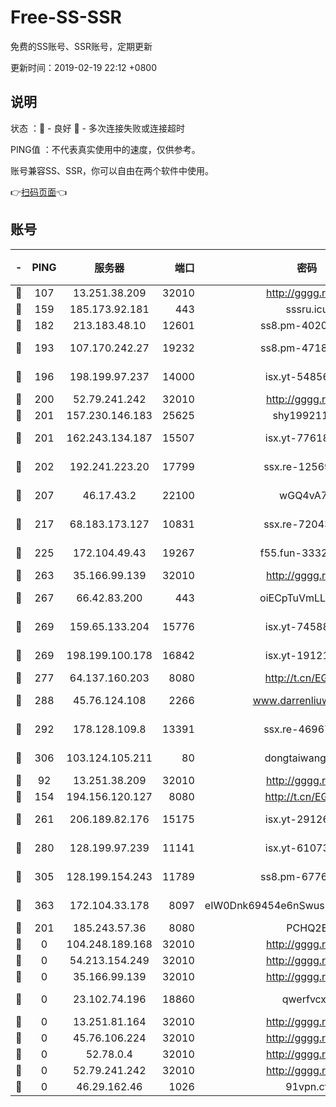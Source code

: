 # Free-SS-SSR

免费的SS账号、SSR账号，定期更新

更新时间：2019-02-19 22:12 +0800

## 说明

状态     ：🙂 - 良好 🙁 - 多次连接失败或连接超时

PING值   ：不代表真实使用中的速度，仅供参考。

账号兼容SS、SSR，你可以自由在两个软件中使用。

👉[扫码页面](https://liesauer.github.io/free-ss-ssr.github.io/)👈

## 账号

|-|PING|服务器|端口|密码|加密方式|区域|
|:----:|:----:|:-----:|-----:|:----:|:----:|:----:|
|🙂|107|13.251.38.209|32010|http://gggg.rocks|chacha20|SG|
|🙂|159|185.173.92.181|443|sssru.icu|rc4-md5|RU|
|🙂|182|213.183.48.10|12601|ss8.pm-40202630|rc4-md5|RU|
|🙂|193|107.170.242.27|19232|ss8.pm-47184551|aes-256-cfb|US|
|🙂|196|198.199.97.237|14000|isx.yt-54856932|aes-256-cfb|US|
|🙂|200|52.79.241.242|32010|http://gggg.rocks|chacha20|KR|
|🙂|201|157.230.146.183|25625|shy19921124|rc4-md5|US|
|🙂|201|162.243.134.187|15507|isx.yt-77618718|aes-256-cfb|US|
|🙂|202|192.241.223.20|17799|ssx.re-12569451|aes-256-cfb|US|
|🙂|207|46.17.43.2|22100|wGQ4vA7D|aes-256-gcm|RU|
|🙂|217|68.183.173.127|10831|ssx.re-72043236|aes-256-cfb|US|
|🙂|225|172.104.49.43|19267|f55.fun-33324216|aes-256-cfb|SG|
|🙂|263|35.166.99.139|32010|http://gggg.rocks|chacha20|US|
|🙂|267|66.42.83.200|443|oiECpTuVmLLxk4Ts|aes-256-cfb|US|
|🙂|269|159.65.133.204|15776|isx.yt-74588926|aes-256-cfb|SG|
|🙂|269|198.199.100.178|16842|isx.yt-19121084|aes-256-cfb|US|
|🙂|277|64.137.160.203|8080|http://t.cn/EGJIyrl|rc4-md5|CA|
|🙂|288|45.76.124.108|2266|www.darrenliuwei.com|aes-256-cfb|AU|
|🙂|292|178.128.109.8|13391|ssx.re-46967706|aes-256-cfb|SG|
|🙂|306|103.124.105.211|80|dongtaiwang.com|aes-256-cfb|US|
|🙂|92|13.251.38.209|32010|http://gggg.rocks|chacha20|UN|
|🙂|154|194.156.120.127|8080|http://t.cn/EGJIyrl|rc4-md5|RU|
|🙂|261|206.189.82.176|15175|isx.yt-29126697|aes-256-cfb|SG|
|🙂|280|128.199.97.239|11141|isx.yt-61073883|aes-256-cfb|SG|
|🙂|305|128.199.154.243|11789|ss8.pm-67760833|aes-256-cfb|SG|
|🙂|363|172.104.33.178|8097|eIW0Dnk69454e6nSwuspv9DmS201tQ0D|aes-256-cfb|SG|
|🙁|201|185.243.57.36|8080|PCHQ2E|rc4-md5|US|
|🙁|0|104.248.189.168|32010|http://gggg.rocks|chacha20|UN|
|🙁|0|54.213.154.249|32010|http://gggg.rocks|chacha20|UN|
|🙁|0|35.166.99.139|32010|http://gggg.rocks|chacha20|UN|
|🙁|0|23.102.74.196|18860|qwerfvcxz|aes-256-gcm|JP|
|🙁|0|13.251.81.164|32010|http://gggg.rocks|chacha20|UN|
|🙁|0|45.76.106.224|32010|http://gggg.rocks|chacha20|UN|
|🙁|0|52.78.0.4|32010|http://gggg.rocks|chacha20|UN|
|🙁|0|52.79.241.242|32010|http://gggg.rocks|chacha20|UN|
|🙁|0|46.29.162.46|1026|91vpn.cf|rc4-md5|RU|
